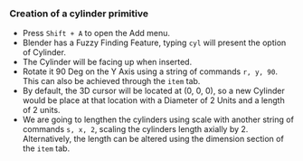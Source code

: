 ### Creation of a cylinder primitive

* Press `Shift + A` to open the Add menu. 
* Blender has a Fuzzy Finding Feature, typing `cyl` will present the option of Cylinder.
* The Cylinder will be facing up when inserted.
* Rotate it 90 Deg on the Y Axis using a string of commands `r, y, 90`. This can also be achieved through the `item` tab.
* By default, the 3D cursor will be located at (0, 0, 0), so a new Cylinder would be place at that location with a Diameter of 2 Units and a length of 2 units.
* We are going to lengthen the cylinders using scale with another string of commands `s, x, 2`, scaling the cylinders length axially by 2. Alternatively, the length can be altered using the dimension section of the `item` tab.
